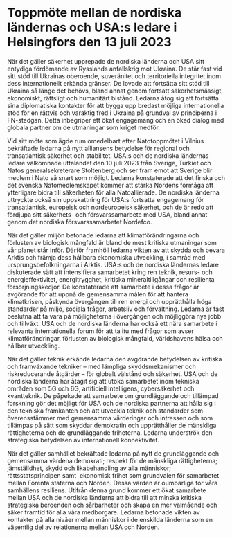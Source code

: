 # Toppmöte mellan de nordiska ländernas och USA:s ledare i Helsingfors den 13 juli 2023

När det gäller säkerhet upprepade de nordiska länderna och USA sitt entydiga fördömande av Rysslands anfallskrig mot Ukraina. De står fast vid sitt stöd till Ukrainas oberoende, suveränitet och territoriella integritet inom dess internationellt erkända gränser. De lovade att fortsätta sitt stöd till Ukraina så länge det behövs, bland annat genom fortsatt säkerhetsmässigt, ekonomiskt, rättsligt och humanitärt bistånd. Ledarna åtog sig att fortsätta sina diplomatiska kontakter för att bygga upp bredast möjliga internationella stöd för en rättvis och varaktig fred i Ukraina på grundval av principerna i FN\-stadgan. Detta inbegriper ett ökat engagemang och en ökad dialog med globala partner om de utmaningar som kriget medför.

Vid sitt möte som ägde rum omedelbart efter Natotoppmötet i Vilnius bekräftade ledarna på nytt alliansens betydelse för regional och transatlantisk säkerhet och stabilitet. USA:s och de nordiska ländernas ledare välkomnade uttalandet den 10 juli 2023 från Sverige, Turkiet och Natos generalsekreterare Stoltenberg och ser fram emot att Sverige blir medlem i Nato så snart som möjligt. Ledarna konstaterade att det finska och det svenska Natomedlemskapet kommer att stärka Nordens förmåga att ytterligare bidra till säkerheten för alla Natoallierade. De nordiska länderna uttryckte också sin uppskattning för USA:s fortsatta engagemang för transatlantisk, europeisk och nordeuropeisk säkerhet, och de är redo att fördjupa sitt säkerhets\- och försvarssamarbete med USA, bland annat genom det nordiska försvarssamarbetet Nordefco.

När det gäller miljön betonade ledarna att klimatförändringarna och förlusten av biologisk mångfald är bland de mest kritiska utmaningar som vår planet står inför. Därför framhöll ledarna vikten av att skydda och bevara Arktis och främja dess hållbara ekonomiska utveckling, i samråd med ursprungsbefolkningarna i Arktis. USA:s och de nordiska ländernas ledare diskuterade sätt att intensifiera samarbetet kring ren teknik, resurs\- och energieffektivitet, energitrygghet, kritiska mineraltillgångar och resilienta försörjningskedjor. De konstaterade att samarbete i dessa frågor är avgörande för att uppnå de gemensamma målen för att hantera klimatkrisen, påskynda övergången till ren energi och upprätthålla höga standarder på miljö, sociala frågor, arbetsliv och förvaltning. Ledarna är fast beslutna att ta vara på möjligheterna i övergången och möjliggöra nya jobb och tillväxt. USA och de nordiska länderna har också ett nära samarbete i relevanta internationella forum för att ta itu med frågor som avser klimatförändringar, förlusten av biologisk mångfald, världshavens hälsa och hållbar utveckling.

När det gäller teknik erkände ledarna den avgörande betydelsen av kritiska och framväxande tekniker – med lämpliga skyddsmekanismer och riskreducerande åtgärder – för globalt välstånd och säkerhet. USA och de nordiska länderna har åtagit sig att utöka samarbetet inom tekniska områden som 5G och 6G, artificiell intelligens, cybersäkerhet och kvantteknik. De påpekade att samarbete om grundläggande och tillämpad forskning gör det möjligt för USA och de nordiska partnerna att hålla sig i den tekniska framkanten och att utveckla teknik och standarder som överensstämmer med gemensamma värderingar och intressen och som tillämpas på sätt som skyddar demokratin och upprätthåller de mänskliga rättigheterna och de grundläggande friheterna. Ledarna underströk den strategiska betydelsen av internationell konnektivitet.

När det gäller samhället bekräftade ledarna på nytt de grundläggande och gemensamma värdena demokrati; respekt för de mänskliga rättigheterna; jämställdhet, skydd och likabehandling av alla människor; rättsstatsprincipen samt  ekonomisk frihet som grundvalen för samarbetet mellan Förenta staterna och Norden. Dessa värden är oumbärliga för våra samhällens resiliens. Utifrån denna grund kommer ett ökat samarbete mellan USA och de nordiska länderna att bidra till att minska kritiska strategiska beroenden och sårbarheter och skapa en mer välmående och säker framtid för alla våra medborgare. Ledarna betonade vikten av kontakter på alla nivåer mellan människor i de enskilda länderna som en väsentlig del av relationerna mellan USA och Norden.
